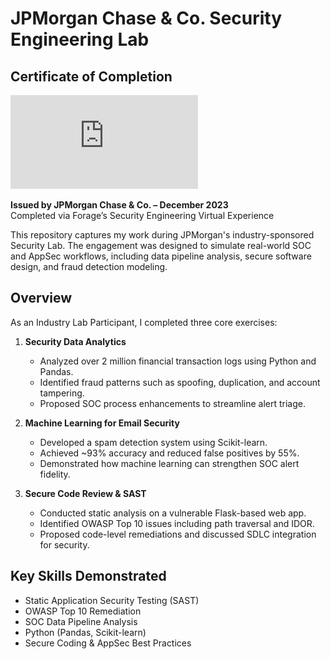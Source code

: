# JPMorgan Chase & Co. Security Engineering Lab
##  Certificate of Completion

[![JPMC Certificate](https://github.com/YeranG30/JPMorganChase-Security-Engineering-Lab/blob/main/JPMC_Cybersecurity_Lab.pdf?raw=true)](https://github.com/YeranG30/JPMorganChase-Security-Engineering-Lab/blob/main/JPMC_Cybersecurity_Lab.pdf)

**Issued by JPMorgan Chase & Co. – December 2023**  
Completed via Forage’s Security Engineering Virtual Experience



This repository captures my work during JPMorgan's industry-sponsored Security Lab. The engagement was designed to simulate real-world SOC and AppSec workflows, including data pipeline analysis, secure software design, and fraud detection modeling.

## Overview

As an Industry Lab Participant, I completed three core exercises:

1. **Security Data Analytics**
   - Analyzed over 2 million financial transaction logs using Python and Pandas.
   - Identified fraud patterns such as spoofing, duplication, and account tampering.
   - Proposed SOC process enhancements to streamline alert triage.

2. **Machine Learning for Email Security**
   - Developed a spam detection system using Scikit-learn.
   - Achieved ~93% accuracy and reduced false positives by 55%.
   - Demonstrated how machine learning can strengthen SOC alert fidelity.

3. **Secure Code Review & SAST**
   - Conducted static analysis on a vulnerable Flask-based web app.
   - Identified OWASP Top 10 issues including path traversal and IDOR.
   - Proposed code-level remediations and discussed SDLC integration for security.

## Key Skills Demonstrated

- Static Application Security Testing (SAST)
- OWASP Top 10 Remediation
- SOC Data Pipeline Analysis
- Python (Pandas, Scikit-learn)
- Secure Coding & AppSec Best Practices
